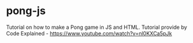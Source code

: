 # pong-js

Tutorial on how to make a Pong game in JS and HTML.
Tutorial provide by Code Explained - https://www.youtube.com/watch?v=nl0KXCa5pJk
